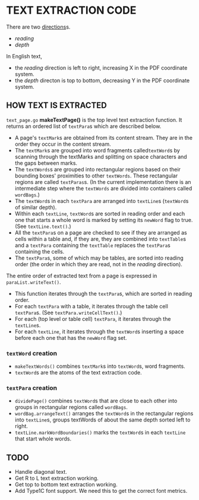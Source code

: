 TEXT EXTRACTION CODE
====================

There are two [directions](https://www.w3.org/International/questions/qa-scripts.en#directions)s\.

- *reading*
- *depth*

In English text,
- the *reading* direction is left to right, increasing X in the PDF coordinate system.
- the *depth* directon is top to bottom, decreasing Y in the PDF coordinate system.

HOW TEXT IS EXTRACTED
---------------------

`text_page.go` **makeTextPage()** is the top level text extraction function. It returns an ordered
list of `textPara`s which are described below.

* A page's `textMark`s are obtained from its content stream. They are in the order they occur in the content stream.
* The `textMark`s are grouped into word fragments called`textWord`s by scanning through the textMarks
 and splitting on space characters and the gaps between marks.
* The `textWords`s are grouped into rectangular regions  based on their bounding boxes' proximities
  to other `textWords`. These rectangular regions are called `textParas`s. (In the current implementation
  there is an intermediate step where the `textWords` are divided into containers called `wordBags`.)
* The `textWord`s in each `textPara` are arranged into `textLine`s (`textWord`s of similar depth).
* Within each `textLine`, `textWord`s are sorted in reading order and each one that starts a whole
word is marked by setting its `newWord` flag to true. (See `textLine.text()`.)
* All the `textPara`s on a page are checked to see if they are arranged as cells within a table and,
if they are, they are combined into `textTable`s and a `textPara` containing the `textTable` replaces
the `textPara`s containing the cells.
* The `textPara`s, some of which may be tables, are sorted into reading order (the order in which they
are read, not in the *reading* direction).


The entire order of extracted text from a page is expressed in `paraList.writeText()`.

* This function iterates through the `textPara`s, which are sorted in reading order.
* For each `textPara` with a table, it iterates through the table cell `textPara`s. (See
 `textPara.writeCellText()`.)
* For each (top level or table cell) `textPara`, it iterates through the `textLine`s.
* For each `textLine`, it iterates through the `textWord`s inserting a space before each one that has
 the `newWord` flag set.


### `textWord` creation

* `makeTextWords()` combines `textMark`s into `textWord`s, word fragments.
* `textWord`s are the atoms of the text extraction code.

### `textPara` creation

* `dividePage()` combines `textWord`s that are close to each other into groups in rectangular
 regions called `wordBags`.
* `wordBag.arrangeText()` arranges the `textWord`s in the rectangular regions into `textLine`s,
  groups textWords of about the same depth sorted left to right.
* `textLine.markWordBoundaries()` marks the `textWord`s in each `textLine` that start whole words.

TODO
-----

* Handle diagonal text.
* Get R to L text extraction working.
* Get top to bottom text extraction working.
* Add Type1C font support. We need this to get the correct font metrics.
